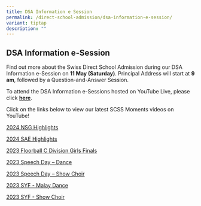 ```yaml
---
title: DSA Information e Session
permalink: /direct-school-admission/dsa-information-e-session/
variant: tiptap
description: ""
---
```

<h2><strong>DSA Information e-Session</strong>&nbsp;</h2>
<p>Find out more about the Swiss Direct School Admission during our DSA Information
e-Session on <strong>11 May (Saturday)</strong>. Principal Address will
start at <strong>9 am</strong>, followed by a Question-and-Answer Session.&nbsp;</p>
<p>To attend the DSA Information e-Sessions hosted on YouTube Live, please
click <strong><a href="https://youtube.com/live/GkKewQu-vws?feature=share" rel="noopener noreferrer nofollow" target="_blank">here</a></strong>.&nbsp;&nbsp;</p>
<p>Click on the links below to view our latest SCSS Moments videos on YouTube!&nbsp;</p>
<p><a href="https://www.youtube.com/playlist?list=PLF4C7olM_mEcWlSSsk9DSbLtJnByfhUhR" rel="noopener noreferrer nofollow" target="_blank">2024 NSG Highlights</a>
</p>
<p><a href="https://youtu.be/NbBmxpGmEGs" rel="noopener noreferrer nofollow" target="_blank">2024 SAE Highlights</a>
</p>
<p><a href="https://www.youtube.com/watch?v=xkwycQ8Z8ww" rel="noopener noreferrer nofollow" target="_blank">2023 Floorball C Division Girls Finals</a>
</p>
<p><a href="https://www.youtube.com/watch?v=RAXvNXBp6pA" rel="noopener noreferrer nofollow" target="_blank">2023 Speech Day – Dance</a>
</p>
<p><a href="https://www.youtube.com/watch?v=jav3AjHfgpY" rel="noopener noreferrer nofollow" target="_blank">2023 Speech Day – Show Choir</a>
</p>
<p><a href="https://www.youtube.com/watch?v=7D1LjpNTWlU" rel="noopener noreferrer nofollow" target="_blank">2023 SYF - Malay Dance</a>
</p>
<p><a href="https://www.youtube.com/watch?v=BJxC4UGqFns" rel="noopener noreferrer nofollow" target="_blank">2023 SYF - Show Choir</a>
</p>
